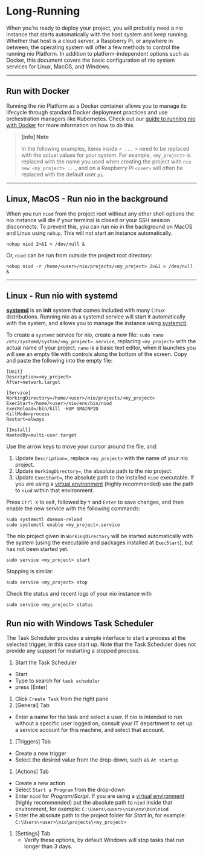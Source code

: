 # Long-Running

When you're ready to deploy your project, you will probably need a nio instance that starts automatically with the host system and keep running. Whether that host is a cloud server, a Raspberry Pi, or anywhere in between, the operating system will offer a few methods to control the running nio Platform. In addition to platform-independent options such as Docker, this document covers the basic configuration of nio system services for Linux, MacOS, and Windows.

---
## Run with <span class="allow-caps">Docker</span>

Running the nio Platform as a Docker container allows you to manage its lifecycle through standard Docker deployment practices and use orchestration managers like Kubernetes. Check out our [guide to running nio with Docker](/deployment/third-party/docker.md) for more information on how to do this.

>**[info] Note**
>
>In the following examples, items inside `< ... >` need to be replaced with the actual values for your system. For example, `<my_project>` is replaced with the name you used when creating the project with `nio new <my_project> ...`, and on a Raspberry Pi `<user>` will often be replaced with the default user `pi`.

---
## Linux, MacOS - Run nio in the background

When you run `niod` from the project root without any other shell options the nio instance will die if your terminal is closed or your SSH session disconnects. To prevent this, you can run nio in the background on MacOS and Linux using `nohup`. This will not start an instance automatically.

```
nohup niod 2>&1 > /dev/null &
```

Or, `niod` can be run from outside the project root directory:

```
nohup niod -r /home/<user>/nio/projects/<my_project> 2>&1 > /dev/null & 
```

---
## Linux - Run nio with systemd

[**systemd**](https://wiki.debian.org/systemd) is an **init** system that comes included with many Linux distributions. Running nio as a systemd service will start it automatically with the system, and allows you to manage the instance using [systemctl](https://manpages.debian.org/stretch/systemd/systemctl.1.en.html).

To create a `systemd` service for nio, create a new file: `sudo nano /etc/systemd/system/<my_project>.service`, replacing `<my_project>` with the actual name of your project. `nano` is a basic text editor, when it launches you will see an empty file with controls along the bottom of the screen. Copy and paste the following into the empty file:

```
[Unit]
Description=<my_project>
After=network.target

[Service]
WorkingDirectory=/home/<user>/nio/projects/<my_project>
ExecStart=/home/<user>/nio/env/bin/niod
ExecReload=/bin/kill -HUP $MAINPID
KillMode=process
Restart=always

[Install]
WantedBy=multi-user.target
```

Use the arrow keys to move your cursor around the file, and:
1) Update `Description=`, replace `<my_project>` with the name of your nio project.
1) Update `WorkingDirectory=`, the absolute path to the nio project.
1) Update `ExecStart=`, the absolute path to the installed `niod` executable. If you are using a [virtual environment](https://docs.n.io/deployment/best-practices/) (highly recommended) use the path to `niod` within that environment.

Press `Ctrl X` to exit, followed by `Y` and `Enter` to save changes, and then enable the new service with the following commands:

```
sudo systemctl daemon-reload
sudo systemctl enable <my_project>.service
```

The nio project given in `WorkingDirectory` will be started automatically with the system (using the executable and packages installed at `ExecStart`), but has not been started yet.

```
sudo service <my_project> start
```

Stopping is similar:
```
sudo service <my_project> stop
```

Check the status and recent logs of your nio instance with
```
sudo service <my_project> status
```

## Run nio with Windows Task Scheduler

The Task Scheduler provides a simple interface to start a process at the selected trigger, in this case start up. Note that the Task Scheduler does not provide any support for restarting a stopped process.
1. Start the Task Scheduler
  - Start
  - Type to search for `task scheduler`
  - press [Enter]
1. Click `Create Task` from the right pane
1. [General] Tab
  - Enter a name for the task and select a user. If nio is intended to run without a specific user logged on, consult your IT department to set up a service account for this machine, and select that account.
1. [Triggers] Tab
  - Create a new trigger
  - Select the desired value from the drop-down, such as `At startup`
1. [Actions] Tab
  - Create a new action
  - Select `Start a Program` from the drop-down
  - Enter `niod` for *Program/Script*. If you are using a [virtual environment](https://docs.n.io/deployment/best-practices/) (highly recommended) put the absolute path to `niod` inside that environment, for example: `C:\Users\<user>\nio\env\bin\niod`
  - Enter the absolute path to the project folder for *Start In*, for example: `C:\Users\<user>\nio\projects\<my_project>`
1. [Settings] Tab
    - Verify these options, by default Windows will stop tasks that run longer than 3 days.
